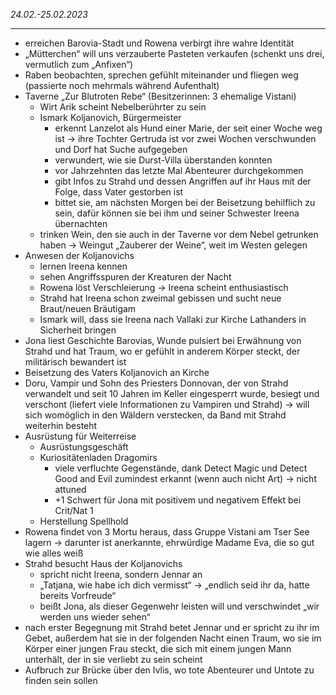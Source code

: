 
*24.02.-25.02.2023*



---

- erreichen Barovia-Stadt und Rowena verbirgt ihre wahre Identität
- „Mütterchen“ will uns verzauberte Pasteten verkaufen (schenkt uns drei, vermutlich zum „Anfixen“)
- Raben beobachten, sprechen gefühlt miteinander und fliegen weg (passierte noch mehrmals während Aufenthalt)
- Taverne „Zur Blutroten Rebe“ (Besitzerinnen: 3 ehemalige Vistani)
  - Wirt Arik scheint Nebelberührter zu sein
  - Ismark Koljanovich, Bürgermeister
    - erkennt Lanzelot als Hund einer Marie, der seit einer Woche weg ist → ihre Tochter Gertruda ist vor zwei Wochen verschwunden und Dorf hat Suche aufgegeben
    - verwundert, wie sie Durst-Villa überstanden konnten
    - vor Jahrzehnten das letzte Mal Abenteurer durchgekommen
    - gibt Infos zu Strahd und dessen Angriffen auf ihr Haus mit der Folge, dass Vater gestorben ist
    - bittet sie, am nächsten Morgen bei der Beisetzung behilflich zu sein, dafür können sie bei ihm und seiner Schwester Ireena übernachten
  - trinken Wein, den sie auch in der Taverne vor dem Nebel getrunken haben → Weingut „Zauberer der Weine“, weit im Westen gelegen
- Anwesen der Koljanovichs
  - lernen Ireena kennen
  - sehen Angriffsspuren der Kreaturen der Nacht
  - Rowena löst Verschleierung → Ireena scheint enthusiastisch
  - Strahd hat Ireena schon zweimal gebissen und sucht neue Braut/neuen Bräutigam
  - Ismark will, dass sie Ireena nach Vallaki zur Kirche Lathanders in Sicherheit bringen
- Jona liest Geschichte Barovias, Wunde pulsiert bei Erwähnung von Strahd und hat Traum, wo er gefühlt in anderem Körper steckt, der militärisch bewandert ist
- Beisetzung des Vaters Koljanovich an Kirche
- Doru, Vampir und Sohn des Priesters Donnovan, der von Strahd verwandelt und seit 10 Jahren im Keller eingesperrt wurde, besiegt und verschont (liefert viele Informationen zu Vampiren und Strahd) → will sich womöglich in den Wäldern verstecken, da Band mit Strahd weiterhin besteht
- Ausrüstung für Weiterreise
  - Ausrüstungsgeschäft
  - Kuriositätenladen Dragomirs
    - viele verfluchte Gegenstände, dank Detect Magic und Detect Good and Evil zumindest erkannt (wenn auch nicht Art) → nicht attuned
    - +1 Schwert für Jona mit positivem und negativem Effekt bei Crit/Nat 1
  - Herstellung Spellhold
- Rowena findet von 3 Mortu heraus, dass Gruppe Vistani am Tser See lagern → darunter ist anerkannte, ehrwürdige Madame Eva, die so gut wie alles weiß
- Strahd besucht Haus der Koljanovichs
  - spricht nicht Ireena, sondern Jennar an
  - „Tatjana, wie habe ich dich vermisst“ → „endlich seid ihr da, hatte bereits Vorfreude“
  - beißt Jona, als dieser Gegenwehr leisten will und verschwindet „wir werden uns wieder sehen“
- nach erster Begegnung mit Strahd betet Jennar und er spricht zu ihr im Gebet, außerdem hat sie in der folgenden Nacht einen Traum, wo sie im Körper einer jungen Frau steckt, die sich mit einem jungen Mann unterhält, der in sie verliebt zu sein scheint
- Aufbruch zur Brücke über den Ivlis, wo tote Abenteurer und Untote zu finden sein sollen


  
   

  
  
  
  
  
  
   
  
  
  
  
   







  
 

  

  

  







